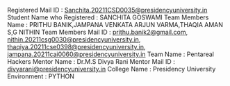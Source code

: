 Registered Mail ID : Sanchita.20211CSD0035@presidencyuniversity.in
Student Name who Registered : SANCHITA GOSWAMI
Team Members Name : PRITHU BANIK,JAMPANA VENKATA ARJUN VARMA,THAQIA AMAN S,G NITHIN
Team Members Mail ID : prithu.banik2@gmail.com, nithin.20211csg0030@presidencyuniversity.in, thaqiya.20211cse0398@presidencyuniversity.in, jampana.20211cai0060@presidencyuniversity.in
Team Name : Pentareal Hackers
Mentor Name : Dr.M.S Divya Rani
Mentor Mail ID : divyarani@presidencyuniversity.in
College Name : Presidency University
Environment : PYTHON
